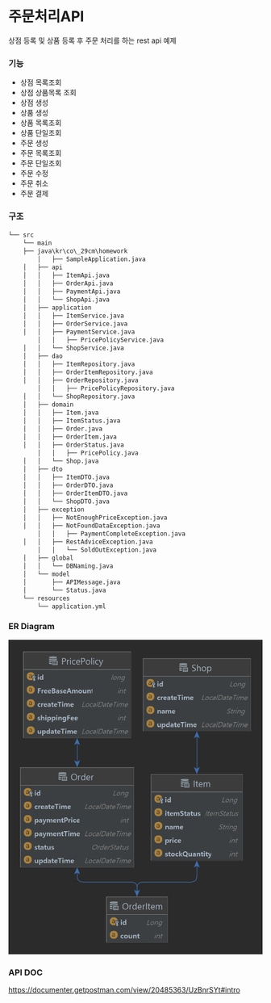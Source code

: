 # 주문처리API

상점 등록 및 상품 등록 후 주문 처리를 하는 rest api 예제

### 기능

- 상점 목록조회
- 상점 상품목록 조회
- 상점 생성
- 상품 생성
- 상품 목록조회
- 상품 단일조회
- 주문 생성
- 주문 목록조회
- 주문 단일조회
- 주문 수정
- 주문 취소
- 주문 결제

### 구조

```
└── src
    └── main
	├── java\kr\co\_29cm\homework
        │   ├── SampleApplication.java
	│   ├── api
	│   │   ├── ItemApi.java
	│   │   ├── OrderApi.java
	│   │   ├── PaymentApi.java
	│   │   └── ShopApi.java
	│   ├── application
	│   │   ├── ItemService.java
	│   │   ├── OrderService.java
	│   │   ├── PaymentService.java
        │   │   ├── PricePolicyService.java
	│   │   └── ShopService.java
	│   ├── dao
	│   │   ├── ItemRepository.java
	│   │   ├── OrderItemRepository.java
	│   │   ├── OrderRepository.java
        │   │   ├── PricePolicyRepository.java
	│   │   └── ShopRepository.java
	│   ├── domain
	│   │   ├── Item.java
	│   │   ├── ItemStatus.java
	│   │   ├── Order.java
	│   │   ├── OrderItem.java
	│   │   ├── OrderStatus.java
        │   │   ├── PricePolicy.java
	│   │   └── Shop.java
	│   ├── dto
	│   │   ├── ItemDTO.java
	│   │   ├── OrderDTO.java
	│   │   ├── OrderItemDTO.java
	│   │   └── ShopDTO.java
	│   ├── exception
	│   │   ├── NotEnoughPriceException.java
	│   │   ├── NotFoundDataException.java
        │   │   ├── PaymentCompleteException.java
	│   │   ├── RestAdviceException.java
        │   │   └── SoldOutException.java
	│   ├── global
	│   │   └── DBNaming.java
	│   └── model
	│       ├── APIMessage.java
	│       └── Status.java
	└── resources
	    └── application.yml
```

### ER Diagram
![](ERD.png)

### API DOC
https://documenter.getpostman.com/view/20485363/UzBnrSYt#intro
